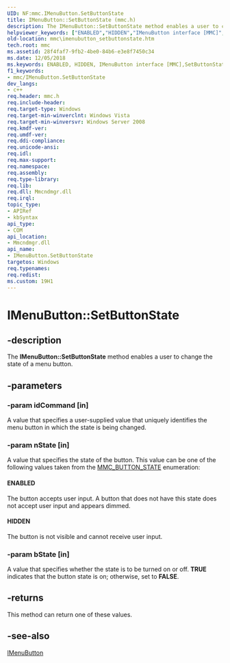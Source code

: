 ```yaml
---
UID: NF:mmc.IMenuButton.SetButtonState
title: IMenuButton::SetButtonState (mmc.h)
description: The IMenuButton::SetButtonState method enables a user to change the state of a menu button.
helpviewer_keywords: ["ENABLED","HIDDEN","IMenuButton interface [MMC]","SetButtonState method","IMenuButton.SetButtonState","IMenuButton::SetButtonState","SetButtonState","SetButtonState method [MMC]","SetButtonState method [MMC]","IMenuButton interface","_slate_imenubutton_setbuttonstate","mmc.imenubutton_setbuttonstate","mmc/IMenuButton::SetButtonState"]
old-location: mmc\imenubutton_setbuttonstate.htm
tech.root: mmc
ms.assetid: 28f4faf7-9fb2-4be0-84b6-e3e8f7450c34
ms.date: 12/05/2018
ms.keywords: ENABLED, HIDDEN, IMenuButton interface [MMC],SetButtonState method, IMenuButton.SetButtonState, IMenuButton::SetButtonState, SetButtonState, SetButtonState method [MMC], SetButtonState method [MMC],IMenuButton interface, _slate_imenubutton_setbuttonstate, mmc.imenubutton_setbuttonstate, mmc/IMenuButton::SetButtonState
f1_keywords:
- mmc/IMenuButton.SetButtonState
dev_langs:
- c++
req.header: mmc.h
req.include-header: 
req.target-type: Windows
req.target-min-winverclnt: Windows Vista
req.target-min-winversvr: Windows Server 2008
req.kmdf-ver: 
req.umdf-ver: 
req.ddi-compliance: 
req.unicode-ansi: 
req.idl: 
req.max-support: 
req.namespace: 
req.assembly: 
req.type-library: 
req.lib: 
req.dll: Mmcndmgr.dll
req.irql: 
topic_type:
- APIRef
- kbSyntax
api_type:
- COM
api_location:
- Mmcndmgr.dll
api_name:
- IMenuButton.SetButtonState
targetos: Windows
req.typenames: 
req.redist: 
ms.custom: 19H1
---
```


# IMenuButton::SetButtonState


## -description


The <b>IMenuButton::SetButtonState</b> method enables a user to change the state of a menu button.


## -parameters




### -param idCommand [in]

A value that specifies a user-supplied value that uniquely identifies the menu button in which the state is being changed.


### -param nState [in]

A value that specifies the state of the button. This value can be one of the following values taken from the 
<a href="https://docs.microsoft.com/windows/desktop/api/mmc/ne-mmc-mmc_button_state">MMC_BUTTON_STATE</a> enumeration:



#### ENABLED

The button accepts user input. A button that does not have this state does not accept user input and appears dimmed.



#### HIDDEN

The button is not visible and cannot receive user input.


### -param bState [in]

A value that specifies whether the state is to be turned on or off. <b>TRUE</b> indicates that the  button state is on; otherwise, set to <b>FALSE</b>.


## -returns



This method can return one of these values.




## -see-also




<a href="https://docs.microsoft.com/windows/desktop/api/mmc/nn-mmc-imenubutton">IMenuButton</a>
 

 


